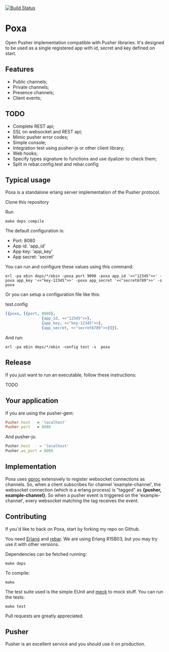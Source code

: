 [![Build Status](https://travis-ci.org/edgurgel/poxa.png?branch=master)](https://travis-ci.org/edgurgel/poxa)

# Poxa

Open Pusher implementation compatible with Pusher libraries. It's designed to be used as a single registered app with id, secret and key defined on start.


## Features

* Public channels;
* Private channels;
* Presence channels;
* Client events;

## TODO

* Complete REST api;
* SSL on websocket and REST api;
* Mimic pusher error codes;
* Simple console;
* Integration test using pusher-js or other client library;
* Web hooks;
* Specify types signature to functions and use dyalizer to check them;
* Split in rebar.config.test and rebar.config


## Typical usage

Poxa is a standalone erlang server implementation of the Pusher protocol.

Clone this repository

Run

```console
make deps compile
```
The default configuration is:

* Port: 8080
* App id: 'app_id'
* App key: 'app_key'
* App secret: 'secret'

You can run and configure these values using this command:

```console
erl -pa ebin deps/*/ebin -poxa port 9090 -poxa app_id '<<"12345">>' -poxa app_key '<<"key-12345">>' -poxa app_secret '<<"secret6789">>' -s  poxa
```

Or you can setup a configuration file like this:

test.config

```erlang
[{poxa, [{port, 8080},
                {app_id, <<"12345">>},
                {app_key, <<"key-12345">>},
                {app_secret, <<"secret6789">>}]}].
```

And run:

```console
erl -pa ebin deps/*/ebin -config test -s  poxa
```

## Release

If you just want to run an executable, follow these instructions:

TODO


## Your application

If you are using the pusher-gem:

```ruby
Pusher.host   = 'localhost'
Pusher.port   = 8080
```
And pusher-js:
```javascript
Pusher.host    = 'localhost'
Pusher.ws_port = 8080
```


## Implementation

Poxa uses [gproc](https://github.com/uwiger/gproc) extensively to register websocket connections as channels. So, when a client subscribes for channel 'example-channel', the websocket connection (which is a erlang process) is "tagged" as **{pusher, example-channel}**. So when a pusher event is triggered on the 'example-channel', every websocket matching the tag receives the event.

## Contributing

If you'd like to hack on Poxa, start by forking my repo on Github.

You need [Erlang](http://www.erlang.org) and [rebar](https://github.com/basho/rebar). We are using Erlang R15B03, but you may try use it with other versions.

Dependencies can be fetched running:

```console
make deps
```

To compile:

```console
make
```

The test suite used is the simple EUnit and [meck](http://github.com/eproxus/meck) to mock stuff. You can run the tests:

```console
make test
```

Pull requests are greatly appreciated.

## Pusher

Pusher is an excellent service and you should use it on production.

